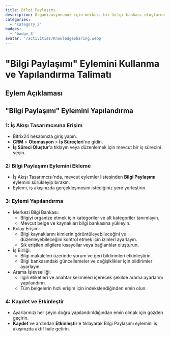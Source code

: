 ```yaml
---
title: Bilgi Paylaşımı
description: Organizasyonunuz için merkezi bir bilgi bankası oluşturun.
categories: 
  - 'category_2'
badges: 
  - 'badge_3'
avatar: '/activities/KnowledgeSharing.webp'
---
```

# "Bilgi Paylaşımı" Eylemini Kullanma ve Yapılandırma Talimatı

## Eylem Açıklaması

## **"Bilgi Paylaşımı" Eylemini Yapılandırma**

### 1: İş Akışı Tasarımcısına Erişim
- Bitrix24 hesabınıza giriş yapın.
- **CRM** > **Otomasyon** > **İş Süreçleri**'ne gidin.
- **İş Süreci Oluştur**'a tıklayın veya düzenlemek için mevcut bir iş sürecini seçin.

### 2: Bilgi Paylaşımı Eylemini Ekleme
- İş Akışı Tasarımcısı'nda, mevcut eylemler listesinden **Bilgi Paylaşımı** eylemini sürükleyip bırakın.
- Eylemi, iş akışınızda gerçekleşmesini istediğiniz yere yerleştirin.

### 3: Eylemi Yapılandırma
- Merkezi Bilgi Bankası:
  - Bilgiyi organize etmek için kategoriler ve alt kategoriler tanımlayın.
  - Mevcut belge ve kaynakları bilgi bankasına yükleyin.
- Kolay Erişim:
  - Bilgi kaynaklarını kimlerin görüntüleyebileceğini ve düzenleyebileceğini kontrol etmek için izinleri ayarlayın.
  - Sık erişilen bilgilere kısayollar veya bağlantılar oluşturun.
- İş Birliği:
  - Bilgi makaleleri üzerinde yorum ve geri bildirimleri etkinleştirin.
  - Bilgi bankasındaki güncellemeler ve değişiklikler için bildirimler ayarlayın.
- Arama İşlevselliği:
  - İlgili etiketleri ve anahtar kelimeleri içerecek şekilde arama ayarlarını yapılandırın.
  - Tüm belgelerin hızlı erişim için indekslendiğinden emin olun.

### 4: Kaydet ve Etkinleştir
- Ayarlarınızı her şeyin doğru yapılandırıldığından emin olmak için gözden geçirin.
- **Kaydet** ve ardından **Etkinleştir**'e tıklayarak Bilgi Paylaşımı eylemini iş akışınızda aktif hale getirin.